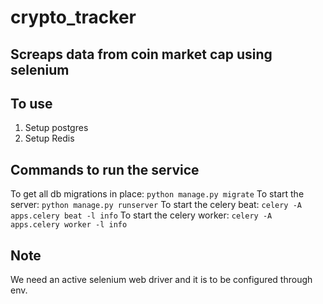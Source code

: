 # crypto_tracker

## Screaps data from coin market cap using selenium

## To use 
1. Setup postgres
2. Setup Redis 

## Commands to run the service
To get all db migrations in place: `python manage.py migrate`
To start the server: `python manage.py runserver`
To start the celery beat:  `celery -A apps.celery beat -l info`
To start the celery worker: `celery -A apps.celery worker -l info`

## Note
We need an active selenium web driver and it is to be configured through env.